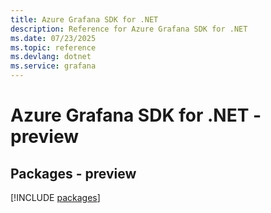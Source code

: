 ```yaml
---
title: Azure Grafana SDK for .NET
description: Reference for Azure Grafana SDK for .NET
ms.date: 07/23/2025
ms.topic: reference
ms.devlang: dotnet
ms.service: grafana
---
```

# Azure Grafana SDK for .NET - preview
## Packages - preview
[!INCLUDE [packages](grafana-index.md)]